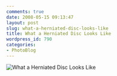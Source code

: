 ```yaml
---
comments: true
date: 2008-05-15 09:13:47
layout: post
slug: what-a-herniated-disc-looks-like
title: What a Herniated Disc Looks Like
wordpress_id: 790
categories:
- PhotoBlog
---
```


![What a Herniated Disc Looks Like](http://ryanfitzer.com/main/wp-content/uploads/2008/05/spine.jpg)
